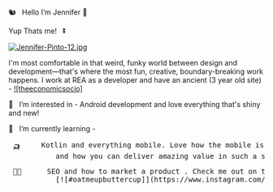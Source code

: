  🐿️  &nbsp; Hello  I’m Jennifer 🐼
 
  Yup Thats me!  &nbsp; ⏬
  
  [![Jennifer-Pinto-12.jpg](https://i.postimg.cc/1tz284R9/Jennifer-Pinto-12.jpg)](https://postimg.cc/SXwD5Sz5)

  I'm most comfortable in that weird, funky world between design and development—that's where the most fun, creative, boundary-breaking work happens. 
  I work at REA as a developer and have an ancient (3 year old site) - [![theeconomicsocio]](https://www.theeconomicsocio.com/)


👀  &nbsp; I’m interested in  - Android development and love everything that's shiny and new! 

🌱   &nbsp; I’m currently learning -
 <pre> 🛺  &nbsp;  Kotlin and everything mobile. Love how the mobile is so different from the 🕸️  &nbsp; 
           and how you can deliver amazing value in such a small screen.</pre>
 <pre> 🧑‍🚀   &nbsp;  SEO and how to market a product . Check me out on the gram 
           [![#oatmeupbuttercup]](https://www.instagram.com/oatmeupbuttercup/)
